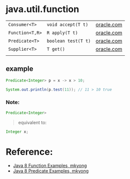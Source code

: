 # java.util.function

||||
|---|---|---|
|```Consumer<T>```|```void accept(T t)```|[oracle.com](https://docs.oracle.com/javase/8/docs/api/java/util/function/Consumer.html)|
|```Function<T,R>```|```R apply(T t)```|[oracle.com](https://docs.oracle.com/javase/8/docs/api/java/util/function/Function.html)|
|```Predicate<T>```|```boolean test(T t)```|[oracle.com](https://docs.oracle.com/javase/8/docs/api/java/util/function/Predicate.html)|
|```Supplier<T>```|```T get()```|[oracle.com](https://docs.oracle.com/javase/8/docs/api/java/util/function/Supplier.html)|
||||

## example

```java
Predicate<Integer> p = x -> x > 10;

System.out.println(p.test(11)); // 11 > 10 true
```

### Note:
```java
Predicate<Integer>
```
> equivalent to:
```java
Integer x;
```


# Reference:

- [Java 8 Function Examples, mkyong](https://mkyong.com/java8/java-8-function-examples/)
- [Java 8 Predicate Examples, mkyong](https://mkyong.com/java8/java-8-predicate-examples/)


